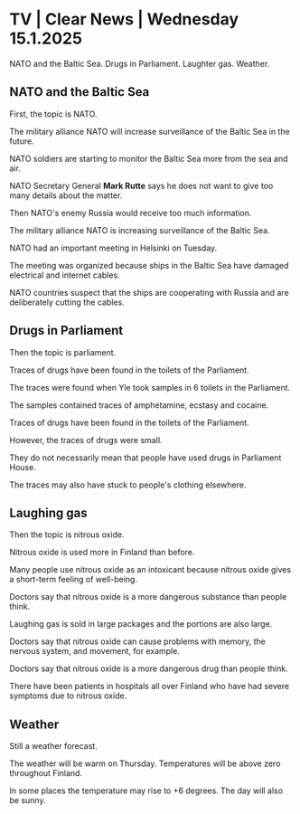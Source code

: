 # TV \| Clear News \| Wednesday 15.1.2025

NATO and the Baltic Sea. Drugs in Parliament. Laughter gas. Weather.

## NATO and the Baltic Sea

First, the topic is NATO.

The military alliance NATO will increase surveillance of the Baltic Sea in the future.

NATO soldiers are starting to monitor the Baltic Sea more from the sea and air.

NATO Secretary General **Mark Rutte** says he does not want to give too many details about the matter.

Then NATO's enemy Russia would receive too much information.

The military alliance NATO is increasing surveillance of the Baltic Sea.

NATO had an important meeting in Helsinki on Tuesday.

The meeting was organized because ships in the Baltic Sea have damaged electrical and internet cables.

NATO countries suspect that the ships are cooperating with Russia and are deliberately cutting the cables.

## Drugs in Parliament

Then the topic is parliament.

Traces of drugs have been found in the toilets of the Parliament.

The traces were found when Yle took samples in 6 toilets in the Parliament.

The samples contained traces of amphetamine, ecstasy and cocaine.

Traces of drugs have been found in the toilets of the Parliament.

However, the traces of drugs were small.

They do not necessarily mean that people have used drugs in Parliament House.

The traces may also have stuck to people's clothing elsewhere.

## Laughing gas

Then the topic is nitrous oxide.

Nitrous oxide is used more in Finland than before.

Many people use nitrous oxide as an intoxicant because nitrous oxide gives a short-term feeling of well-being.

Doctors say that nitrous oxide is a more dangerous substance than people think.

Laughing gas is sold in large packages and the portions are also large.

Doctors say that nitrous oxide can cause problems with memory, the nervous system, and movement, for example.

Doctors say that nitrous oxide is a more dangerous drug than people think.

There have been patients in hospitals all over Finland who have had severe symptoms due to nitrous oxide.

## Weather

Still a weather forecast.

The weather will be warm on Thursday. Temperatures will be above zero throughout Finland.

In some places the temperature may rise to +6 degrees. The day will also be sunny.

